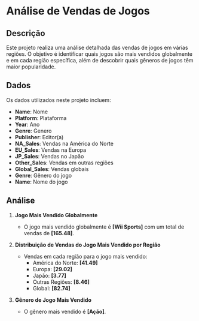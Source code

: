 # Análise de Vendas de Jogos

## Descrição

Este projeto realiza uma análise detalhada das vendas de jogos em várias regiões. O objetivo é identificar quais jogos são mais vendidos globalmente e em cada região específica, além de descobrir quais gêneros de jogos têm maior popularidade.

## Dados

Os dados utilizados neste projeto incluem:
- **Name**: Nome
- **Platform**: Plataforma
- **Year**: Ano
- **Genre**: Genero
- **Publisher**: Editor(a)
- **NA_Sales**: Vendas na América do Norte
- **EU_Sales**: Vendas na Europa
- **JP_Sales**: Vendas no Japão
- **Other_Sales**: Vendas em outras regiões
- **Global_Sales**: Vendas globais
- **Genre**: Gênero do jogo
- **Name**: Nome do jogo

## Análise

1. **Jogo Mais Vendido Globalmente**
   - O jogo mais vendido globalmente é **[Wii Sports]** com um total de vendas de **[165.48]**.

2. **Distribuição de Vendas do Jogo Mais Vendido por Região**
   - Vendas em cada região para o jogo mais vendido:
     - América do Norte: **[41.49]**
     - Europa: **[29.02]**
     - Japão: **[3.77]**
     - Outras Regiões: **[8.46]**
     - Global: **[82.74]**

3. **Gênero de Jogo Mais Vendido**
   - O gênero mais vendido é **[Ação]**.
